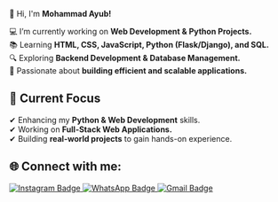 👋 Hi, I'm **Mohammad Ayub!**  

💻 I’m currently working on **Web Development & Python Projects.**  
📚 Learning **HTML, CSS, JavaScript, Python (Flask/Django), and SQL.**  
🔍 Exploring **Backend Development & Database Management.**  
🎯 Passionate about **building efficient and scalable applications.**  

## 📌 Current Focus  
✔ Enhancing my **Python & Web Development** skills.  
✔ Working on **Full-Stack Web Applications.**  
✔ Building **real-world projects** to gain hands-on experience.  

## 🌐 Connect with me:  
<div id="badges">
  <a href="https://www.instagram.com/malikayub38">
    <img src="https://img.shields.io/badge/Instagram-purple?style=for-the-badge&logo=instagram&logoColor=white" alt="Instagram Badge"/>
  </a>  
  <a href="https://wa.me/03202266319">
    <img src="https://img.shields.io/badge/WhatsApp-green?style=for-the-badge&logo=whatsapp&logoColor=white" alt="WhatsApp Badge"/>
  </a>  
  <a href="mailto:mohammadayub1694@gmail.com">
    <img src="https://img.shields.io/badge/Gmail-red?style=for-the-badge&logo=gmail&logoColor=white" alt="Gmail Badge"/>
  </a>  
</div>


